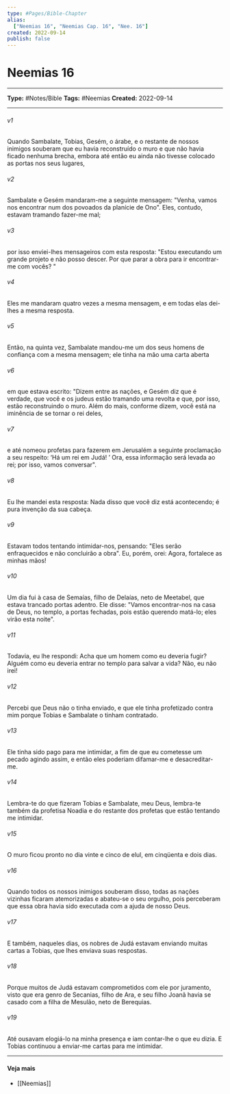 ```yaml
---
type: #Pages/Bible-Chapter
alias:
  ["Neemias 16", "Neemias Cap. 16", "Nee. 16"]
created: 2022-09-14
publish: false
---
```


# Neemias 16

---

**Type:** #Notes/Bible
**Tags:** #Neemias
**Created:** 2022-09-14

---

###### v1
Quando Sambalate, Tobias, Gesém, o árabe, e o restante de nossos inimigos souberam que eu havia reconstruído o muro e que não havia ficado nenhuma brecha, embora até então eu ainda não tivesse colocado as portas nos seus lugares,
###### v2
Sambalate e Gesém mandaram-me a seguinte mensagem: "Venha, vamos nos encontrar num dos povoados da planície de Ono". Eles, contudo, estavam tramando fazer-me mal;
###### v3
por isso enviei-lhes mensageiros com esta resposta: "Estou executando um grande projeto e não posso descer. Por que parar a obra para ir encontrar-me com vocês? "
###### v4
Eles me mandaram quatro vezes a mesma mensagem, e em todas elas dei-lhes a mesma resposta.
###### v5
Então, na quinta vez, Sambalate mandou-me um dos seus homens de confiança com a mesma mensagem; ele tinha na mão uma carta aberta
###### v6
em que estava escrito: "Dizem entre as nações, e Gesém diz que é verdade, que você e os judeus estão tramando uma revolta e que, por isso, estão reconstruindo o muro. Além do mais, conforme dizem, você está na iminência de se tornar o rei deles,
###### v7
e até nomeou profetas para fazerem em Jerusalém a seguinte proclamação a seu respeito: ‘Há um rei em Judá! ’ Ora, essa informação será levada ao rei; por isso, vamos conversar".
###### v8
Eu lhe mandei esta resposta: Nada disso que você diz está acontecendo; é pura invenção da sua cabeça.
###### v9
Estavam todos tentando intimidar-nos, pensando: "Eles serão enfraquecidos e não concluirão a obra". Eu, porém, orei: Agora, fortalece as minhas mãos!
###### v10
Um dia fui à casa de Semaías, filho de Delaías, neto de Meetabel, que estava trancado portas adentro. Ele disse: "Vamos encontrar-nos na casa de Deus, no templo, a portas fechadas, pois estão querendo matá-lo; eles virão esta noite".
###### v11
Todavia, eu lhe respondi: Acha que um homem como eu deveria fugir? Alguém como eu deveria entrar no templo para salvar a vida? Não, eu não irei!
###### v12
Percebi que Deus não o tinha enviado, e que ele tinha profetizado contra mim porque Tobias e Sambalate o tinham contratado.
###### v13
Ele tinha sido pago para me intimidar, a fim de que eu cometesse um pecado agindo assim, e então eles poderiam difamar-me e desacreditar-me.
###### v14
Lembra-te do que fizeram Tobias e Sambalate, meu Deus, lembra-te também da profetisa Noadia e do restante dos profetas que estão tentando me intimidar.
###### v15
O muro ficou pronto no dia vinte e cinco de elul, em cinqüenta e dois dias.
###### v16
Quando todos os nossos inimigos souberam disso, todas as nações vizinhas ficaram atemorizadas e abateu-se o seu orgulho, pois perceberam que essa obra havia sido executada com a ajuda de nosso Deus.
###### v17
E também, naqueles dias, os nobres de Judá estavam enviando muitas cartas a Tobias, que lhes enviava suas respostas.
###### v18
Porque muitos de Judá estavam comprometidos com ele por juramento, visto que era genro de Secanias, filho de Ara, e seu filho Joanã havia se casado com a filha de Mesulão, neto de Berequias.
###### v19
Até ousavam elogiá-lo na minha presença e iam contar-lhe o que eu dizia. E Tobias continuou a enviar-me cartas para me intimidar.


---

#### Veja mais

- [[Neemias]]
